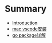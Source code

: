 # Summary

* [Introduction](README.md)
* [mac vscode安装](chapter1.md)
* [go package详解](chapter2.md)

